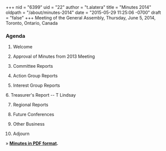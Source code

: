 +++
nid = "6399"
uid = "22"
author = "t.alatera"
title = "Minutes 2014"
oldpath = "/about/minutes-2014"
date = "2015-05-29 11:25:06 -0700"
draft = "false"
+++
Meeting of the General Assembly, Thursday, June 5, 2014, Toronto,
Ontario, Canada

### **Agenda**

1. Welcome

2. Approval of Minutes from 2013 Meeting

3. Committee Reports

4. Action Group Reports

5. Interest Group Reports

6. Treasurer's Report -- T Lindsay

7. Regional Reports

8. Future Conferences

9. Other Business

10. Adjourn

» **[Minutes in PDF
format](/files/about/agm14_minutes_approved.pdf).**
